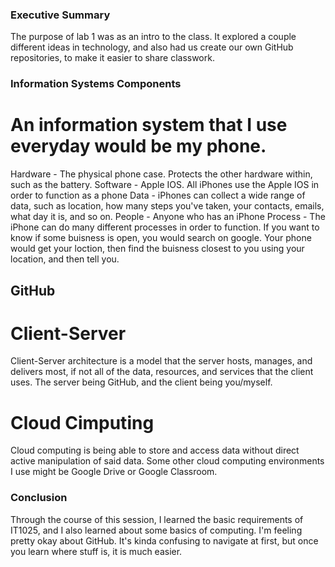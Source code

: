 ### Executive Summary
The purpose of lab 1 was as an intro to the class. It explored a couple different ideas in technology, and also had us create our own GitHub repositories, to make it easier to share classwork.

### Information Systems Components
# An information system that I use everyday would be my phone.
Hardware - The physical phone case. Protects the other hardware within, such as the battery.
Software - Apple IOS. All iPhones use the Apple IOS in order to function as a phone
Data - iPhones can collect a wide range of data, such as location, how many steps you've taken, your contacts, emails, what day it is, and so on.
People - Anyone who has an iPhone
Process - The iPhone can do many different processes in order to function. If you want to know if some buisness is open, you would search on google. Your phone would get your loction, then find the buisness closest to you using your location, and then tell you.


## GitHub
# Client-Server
 Client-Server architecture is a model that the server hosts, manages, and delivers most, if not all of the data, resources, and services that the client uses. The server being GitHub, and the client being you/myself.
 # Cloud Cimputing
 Cloud computing is being able to store and access data without direct active manipulation of said data. Some other cloud computing environments I use might be Google Drive or Google Classroom.
 
 ### Conclusion
 Through the course of this session, I learned the basic requirements of IT1025, and I also learned about some basics of computing. I'm feeling pretty okay about GitHub. It's kinda confusing to navigate at first, but once you learn where stuff is, it is much easier.
